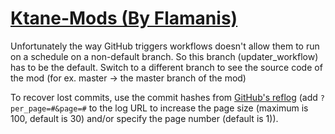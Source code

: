 # [Ktane-Mods (By Flamanis)](https://github.com/Flamanis/Ktane-Mods)

Unfortunately the way GitHub triggers workflows doesn't allow them to run on a schedule on a non-default branch. So this branch (updater_workflow) has to be the default. Switch to a different branch to see the source code of the mod (for ex. master -> the master branch of the mod)

To recover lost commits, use the commit hashes from [GitHub's reflog](https://api.github.com/repos/KtaneModules/Ktane-Mods-Flamanis/events) (add `?per_page=#&page=#` to the log URL to increase the page size (maximum is 100, default is 30) and/or specify the page number (default is 1)).
